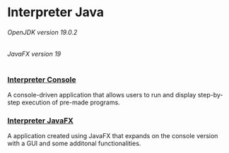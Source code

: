 # Interpreter Java

###### OpenJDK version 19.0.2
###### JavaFX version 19

#

### [Interpreter Console](Interpreter%20Console)
A console-driven application that allows users to run and display step-by-step execution of pre-made programs.

### [Interpreter JavaFX](Interpreter%20JavaFX)
A application created using JavaFX that expands on the console version with a GUI and some additonal functionalities.
